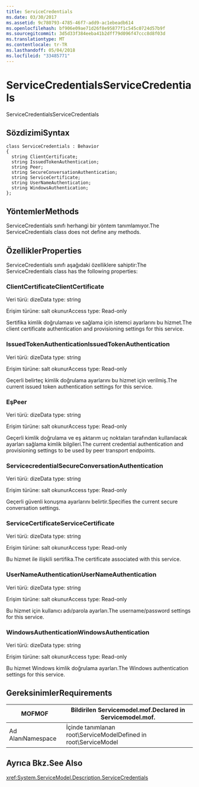 ```yaml
---
title: ServiceCredentials
ms.date: 03/30/2017
ms.assetid: 9c780793-4785-46f7-add9-ac1ebeadb614
ms.openlocfilehash: bf906e09ae71d26f8e95877f1c545c0724d57b9f
ms.sourcegitcommit: 3d5d33f384eeba41b2dff79d096f47ccc8d8f03d
ms.translationtype: MT
ms.contentlocale: tr-TR
ms.lasthandoff: 05/04/2018
ms.locfileid: "33485771"
---
```

# <a name="servicecredentials"></a><span data-ttu-id="aba9c-102">ServiceCredentials</span><span class="sxs-lookup"><span data-stu-id="aba9c-102">ServiceCredentials</span></span>
<span data-ttu-id="aba9c-103">ServiceCredentials</span><span class="sxs-lookup"><span data-stu-id="aba9c-103">ServiceCredentials</span></span>  
  
## <a name="syntax"></a><span data-ttu-id="aba9c-104">Sözdizimi</span><span class="sxs-lookup"><span data-stu-id="aba9c-104">Syntax</span></span>  
  
```  
class ServiceCredentials : Behavior  
{  
  string ClientCertificate;  
  string IssuedTokenAuthentication;  
  string Peer;  
  string SecureConversationAuthentication;  
  string ServiceCertificate;  
  string UserNameAuthentication;  
  string WindowsAuthentication;  
};  
```  
  
## <a name="methods"></a><span data-ttu-id="aba9c-105">Yöntemler</span><span class="sxs-lookup"><span data-stu-id="aba9c-105">Methods</span></span>  
 <span data-ttu-id="aba9c-106">ServiceCredentials sınıfı herhangi bir yöntem tanımlamıyor.</span><span class="sxs-lookup"><span data-stu-id="aba9c-106">The ServiceCredentials class does not define any methods.</span></span>  
  
## <a name="properties"></a><span data-ttu-id="aba9c-107">Özellikler</span><span class="sxs-lookup"><span data-stu-id="aba9c-107">Properties</span></span>  
 <span data-ttu-id="aba9c-108">ServiceCredentials sınıfı aşağıdaki özelliklere sahiptir:</span><span class="sxs-lookup"><span data-stu-id="aba9c-108">The ServiceCredentials class has the following properties:</span></span>  
  
### <a name="clientcertificate"></a><span data-ttu-id="aba9c-109">ClientCertificate</span><span class="sxs-lookup"><span data-stu-id="aba9c-109">ClientCertificate</span></span>  
 <span data-ttu-id="aba9c-110">Veri türü: dize</span><span class="sxs-lookup"><span data-stu-id="aba9c-110">Data type: string</span></span>  
  
 <span data-ttu-id="aba9c-111">Erişim türüne: salt okunur</span><span class="sxs-lookup"><span data-stu-id="aba9c-111">Access type: Read-only</span></span>  
  
 <span data-ttu-id="aba9c-112">Sertifika kimlik doğrulaması ve sağlama için istemci ayarlarını bu hizmet.</span><span class="sxs-lookup"><span data-stu-id="aba9c-112">The client certificate authentication and provisioning settings for this service.</span></span>  
  
### <a name="issuedtokenauthentication"></a><span data-ttu-id="aba9c-113">IssuedTokenAuthentication</span><span class="sxs-lookup"><span data-stu-id="aba9c-113">IssuedTokenAuthentication</span></span>  
 <span data-ttu-id="aba9c-114">Veri türü: dize</span><span class="sxs-lookup"><span data-stu-id="aba9c-114">Data type: string</span></span>  
  
 <span data-ttu-id="aba9c-115">Erişim türüne: salt okunur</span><span class="sxs-lookup"><span data-stu-id="aba9c-115">Access type: Read-only</span></span>  
  
 <span data-ttu-id="aba9c-116">Geçerli belirteç kimlik doğrulama ayarlarını bu hizmet için verilmiş.</span><span class="sxs-lookup"><span data-stu-id="aba9c-116">The current issued token authentication settings for this service.</span></span>  
  
### <a name="peer"></a><span data-ttu-id="aba9c-117">Eş</span><span class="sxs-lookup"><span data-stu-id="aba9c-117">Peer</span></span>  
 <span data-ttu-id="aba9c-118">Veri türü: dize</span><span class="sxs-lookup"><span data-stu-id="aba9c-118">Data type: string</span></span>  
  
 <span data-ttu-id="aba9c-119">Erişim türüne: salt okunur</span><span class="sxs-lookup"><span data-stu-id="aba9c-119">Access type: Read-only</span></span>  
  
 <span data-ttu-id="aba9c-120">Geçerli kimlik doğrulama ve eş aktarım uç noktaları tarafından kullanılacak ayarları sağlama kimlik bilgileri.</span><span class="sxs-lookup"><span data-stu-id="aba9c-120">The current credential authentication and provisioning settings to be used by peer transport endpoints.</span></span>  
  
### <a name="secureconversationauthentication"></a><span data-ttu-id="aba9c-121">Servicecredential</span><span class="sxs-lookup"><span data-stu-id="aba9c-121">SecureConversationAuthentication</span></span>  
 <span data-ttu-id="aba9c-122">Veri türü: dize</span><span class="sxs-lookup"><span data-stu-id="aba9c-122">Data type: string</span></span>  
  
 <span data-ttu-id="aba9c-123">Erişim türüne: salt okunur</span><span class="sxs-lookup"><span data-stu-id="aba9c-123">Access type: Read-only</span></span>  
  
 <span data-ttu-id="aba9c-124">Geçerli güvenli konuşma ayarlarını belirtir.</span><span class="sxs-lookup"><span data-stu-id="aba9c-124">Specifies the current secure conversation settings.</span></span>  
  
### <a name="servicecertificate"></a><span data-ttu-id="aba9c-125">ServiceCertificate</span><span class="sxs-lookup"><span data-stu-id="aba9c-125">ServiceCertificate</span></span>  
 <span data-ttu-id="aba9c-126">Veri türü: dize</span><span class="sxs-lookup"><span data-stu-id="aba9c-126">Data type: string</span></span>  
  
 <span data-ttu-id="aba9c-127">Erişim türüne: salt okunur</span><span class="sxs-lookup"><span data-stu-id="aba9c-127">Access type: Read-only</span></span>  
  
 <span data-ttu-id="aba9c-128">Bu hizmet ile ilişkili sertifika.</span><span class="sxs-lookup"><span data-stu-id="aba9c-128">The certificate associated with this service.</span></span>  
  
### <a name="usernameauthentication"></a><span data-ttu-id="aba9c-129">UserNameAuthentication</span><span class="sxs-lookup"><span data-stu-id="aba9c-129">UserNameAuthentication</span></span>  
 <span data-ttu-id="aba9c-130">Veri türü: dize</span><span class="sxs-lookup"><span data-stu-id="aba9c-130">Data type: string</span></span>  
  
 <span data-ttu-id="aba9c-131">Erişim türüne: salt okunur</span><span class="sxs-lookup"><span data-stu-id="aba9c-131">Access type: Read-only</span></span>  
  
 <span data-ttu-id="aba9c-132">Bu hizmet için kullanıcı adı/parola ayarları.</span><span class="sxs-lookup"><span data-stu-id="aba9c-132">The username/password settings for this service.</span></span>  
  
### <a name="windowsauthentication"></a><span data-ttu-id="aba9c-133">WindowsAuthentication</span><span class="sxs-lookup"><span data-stu-id="aba9c-133">WindowsAuthentication</span></span>  
 <span data-ttu-id="aba9c-134">Veri türü: dize</span><span class="sxs-lookup"><span data-stu-id="aba9c-134">Data type: string</span></span>  
  
 <span data-ttu-id="aba9c-135">Erişim türüne: salt okunur</span><span class="sxs-lookup"><span data-stu-id="aba9c-135">Access type: Read-only</span></span>  
  
 <span data-ttu-id="aba9c-136">Bu hizmet Windows kimlik doğrulama ayarları.</span><span class="sxs-lookup"><span data-stu-id="aba9c-136">The Windows authentication settings for this service.</span></span>  
  
## <a name="requirements"></a><span data-ttu-id="aba9c-137">Gereksinimler</span><span class="sxs-lookup"><span data-stu-id="aba9c-137">Requirements</span></span>  
  
|<span data-ttu-id="aba9c-138">MOF</span><span class="sxs-lookup"><span data-stu-id="aba9c-138">MOF</span></span>|<span data-ttu-id="aba9c-139">Bildirilen Servicemodel.mof.</span><span class="sxs-lookup"><span data-stu-id="aba9c-139">Declared in Servicemodel.mof.</span></span>|  
|---------|-----------------------------------|  
|<span data-ttu-id="aba9c-140">Ad Alanı</span><span class="sxs-lookup"><span data-stu-id="aba9c-140">Namespace</span></span>|<span data-ttu-id="aba9c-141">İçinde tanımlanan root\ServiceModel</span><span class="sxs-lookup"><span data-stu-id="aba9c-141">Defined in root\ServiceModel</span></span>|  
  
## <a name="see-also"></a><span data-ttu-id="aba9c-142">Ayrıca Bkz.</span><span class="sxs-lookup"><span data-stu-id="aba9c-142">See Also</span></span>  
 <xref:System.ServiceModel.Description.ServiceCredentials>
